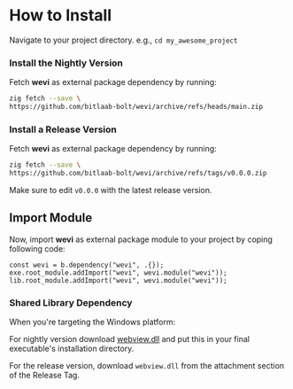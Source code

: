 # How to Install

Navigate to your project directory. e.g., `cd my_awesome_project`

### Install the Nightly Version

Fetch **wevi** as external package dependency by running:

```sh
zig fetch --save \
https://github.com/bitlaab-bolt/wevi/archive/refs/heads/main.zip
```

### Install a Release Version

Fetch **wevi** as external package dependency by running:

```sh
zig fetch --save \
https://github.com/bitlaab-bolt/wevi/archive/refs/tags/v0.0.0.zip
```

Make sure to edit `v0.0.0` with the latest release version.

## Import Module

Now, import **wevi** as external package module to your project by coping following code:

```zig title="build.zig"
const wevi = b.dependency("wevi", .{});
exe.root_module.addImport("wevi", wevi.module("wevi"));
lib.root_module.addImport("wevi", wevi.module("wevi"));
```

### Shared Library Dependency

When you're targeting the Windows platform:

For nightly version download [webview.dll](https://github.com/bitlaab-bolt/wevi/blob/main/libs/windows/webview.dll) and put this in your final executable's installation directory.

For the release version, download `webview.dll` from the attachment section of the Release Tag.
